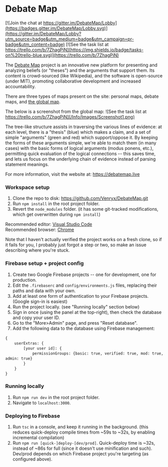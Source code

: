 # Debate Map

[![Join the chat at https://gitter.im/DebateMap/Lobby](https://badges.gitter.im/DebateMap/Lobby.svg)](https://gitter.im/DebateMap/Lobby?utm_source=badge&utm_medium=badge&utm_campaign=pr-badge&utm_content=badge)
[![See the task list at https://trello.com/b/7ZhagPiN](https://img.shields.io/badge/tasks-on%20trello-blue.svg)](https://trello.com/b/7ZhagPiN)

The [Debate Map](https://debatemap.live) project is an innovative new platform for presenting and analyzing beliefs (or "theses") and the arguments that support them. Its content is crowd-sourced (like Wikipedia), and the software is open-source (under MIT), promoting collaborative development and increased accountability.

There are three types of maps present on the site: personal maps, debate maps, and [the global map](https://debatemap.live/global).

The below is a screenshot from the global map:
![See the task list at https://trello.com/b/7ZhagPiN](/Info/Images/Screenshot1.png)

The tree-like structure assists in traversing the various lines of evidence: at each level, there is a "thesis" (blue) which makes a claim, and a set of simple "arguments" (green and red) which support/oppose it. By keeping the forms of these arguments simple, we're able to match them (in many cases) with the basic forms of logical arguments (modus ponens, etc.), permitting quick evaluation of the logical connections -- this saves time, and lets us focus on the underlying chain of evidence instead of parsing statement meanings.

For more information, visit the website at: <https://debatemap.live>

### Workspace setup

1) Clone the repo to disk: <https://github.com/Venryx/DebateMap.git>
2) Run `npm install` in the root project folder.
3) Revert the `node_modules` folder. (it has some git-tracked modifications, which get overwritten during `npm install`)

Recommended editor: [Visual Studio Code](https://code.visualstudio.com)  
Recommended browser: [Chrome](https://www.google.com/chrome)

Note that I haven't actually verified the project works on a fresh clone, so if it fails for you, I probably just forgot a step or two, so make an issue describing where you're stuck.

### Firebase setup + project config

1) Create two Google Firebase projects -- one for development, one for production.
2) Edit the `.firebaserc` and `config/environments.js` files, replacing their paths and data with your own.
3) Add at least one form of authentication to your Firebase projects. (Google sign-in is easiest)
4) Run the project locally. (see "Running locally" section below)
5) Sign in once (using the panel at the top-right), then check the database and copy your user ID.
6) Go to the "More>Admin" page, and press "Reset database".
7) Add the following data to the database using Firebase management:
```
{
	userExtras: {
		[your user id]: {
			permissionGroups: {basic: true, verified: true, mod: true, admin: true}
		}
	}
}
```

### Running locally

1) Run `npm run dev` in the root project folder.
2) Navigate to `localhost:3000`.

### Deploying to Firebase

1) Run `tsc` in a console, and keep it running in the background. (this reduces quick-deploy compile times from ~59s to ~32s, by enabling incremental compilation)
2) Run `npm run [quick-]deploy-[dev/prod]`. Quick-deploy time is ~32s, instead of ~86s for full (since it doesn't use minification and such). Dev/prod depends on which Firebase project you're targeting (as configured above).